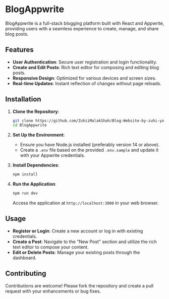 # BlogAppwrite

BlogAppwrite is a full-stack blogging platform built with React and Appwrite, providing users with a seamless experience to create, manage, and share blog posts.


## Features

- **User Authentication**: Secure user registration and login functionality.
- **Create and Edit Posts**: Rich text editor for composing and editing blog posts.
- **Responsive Design**: Optimized for various devices and screen sizes.
- **Real-time Updates**: Instant reflection of changes without page reloads.


## Installation

1. **Clone the Repository**:

   ```bash
   git clone https://github.com/ZuhiiMalakShah/Blog-Website-by-zuhi-you-can-create-also-
   cd BlogAppwrite
   ```

2. **Set Up the Environment**:

   - Ensure you have Node.js installed (preferably version 14 or above).
   - Create a `.env` file based on the provided `.env.sample` and update it with your Appwrite credentials.

3. **Install Dependencies**:

   ```bash
   npm install
   ```

4. **Run the Application**:

   ```bash
   npm run dev
   ```

   Access the application at `http://localhost:3000` in your web browser.



## Usage

- **Register or Login**: Create a new account or log in with existing credentials.
- **Create a Post**: Navigate to the "New Post" section and utilize the rich text editor to compose your content.
- **Edit or Delete Posts**: Manage your existing posts through the dashboard.

## Contributing

Contributions are welcome! Please fork the repository and create a pull request with your enhancements or bug fixes.


